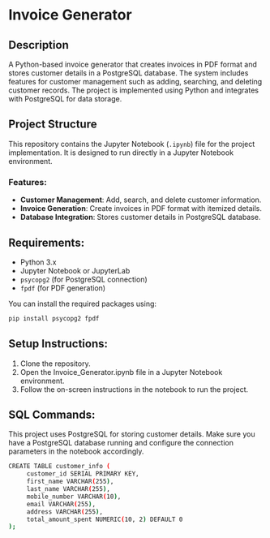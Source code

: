 # Invoice Generator

## Description
A Python-based invoice generator that creates invoices in PDF format and stores customer details in a PostgreSQL database. The system includes features for customer management such as adding, searching, and deleting customer records. The project is implemented using Python and integrates with PostgreSQL for data storage.

## Project Structure
This repository contains the Jupyter Notebook (`.ipynb`) file for the project implementation. It is designed to run directly in a Jupyter Notebook environment.

### Features:
- **Customer Management**: Add, search, and delete customer information.
- **Invoice Generation**: Create invoices in PDF format with itemized details.
- **Database Integration**: Stores customer details in PostgreSQL database.

## Requirements:
- Python 3.x
- Jupyter Notebook or JupyterLab
- `psycopg2` (for PostgreSQL connection)
- `fpdf` (for PDF generation)
  
You can install the required packages using:
```bash
pip install psycopg2 fpdf
```
## Setup Instructions:
1. Clone the repository.
2. Open the Invoice_Generator.ipynb file in a Jupyter Notebook environment.
3. Follow the on-screen instructions in the notebook to run the project.

## SQL Commands:
This project uses PostgreSQL for storing customer details. Make sure you have a PostgreSQL database running and configure the connection parameters in the notebook accordingly.
```bash
CREATE TABLE customer_info (
     customer_id SERIAL PRIMARY KEY,
     first_name VARCHAR(255),
     last_name VARCHAR(255),
     mobile_number VARCHAR(10),
     email VARCHAR(255),
     address VARCHAR(255),
     total_amount_spent NUMERIC(10, 2) DEFAULT 0
);
```
